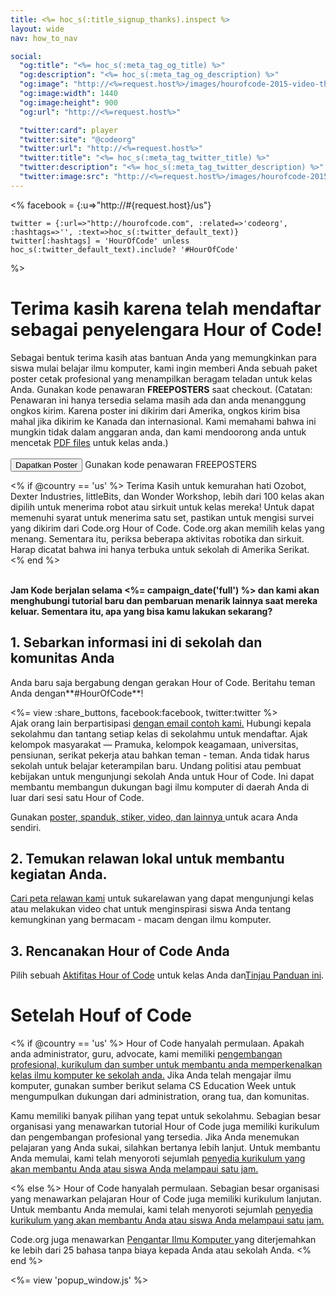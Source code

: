 ```yaml
---
title: <%= hoc_s(:title_signup_thanks).inspect %>
layout: wide
nav: how_to_nav

social:
  "og:title": "<%= hoc_s(:meta_tag_og_title) %>"
  "og:description": "<%= hoc_s(:meta_tag_og_description) %>"
  "og:image": "http://<%=request.host%>/images/hourofcode-2015-video-thumbnail.png"
  "og:image:width": 1440
  "og:image:height": 900
  "og:url": "http://<%=request.host%>"

  "twitter:card": player
  "twitter:site": "@codeorg"
  "twitter:url": "http://<%=request.host%>"
  "twitter:title": "<%= hoc_s(:meta_tag_twitter_title) %>"
  "twitter:description": "<%= hoc_s(:meta_tag_twitter_description) %>"
  "twitter:image:src": "http://<%=request.host%>/images/hourofcode-2015-video-thumbnail.png"
---
```

<%
    facebook = {:u=>"http://#{request.host}/us"}

    twitter = {:url=>"http://hourofcode.com", :related=>'codeorg', :hashtags=>'', :text=>hoc_s(:twitter_default_text)}
    twitter[:hashtags] = 'HourOfCode' unless hoc_s(:twitter_default_text).include? '#HourOfCode'
%>

# Terima kasih karena telah mendaftar sebagai penyelengara Hour of Code!

Sebagai bentuk terima kasih atas bantuan Anda yang memungkinkan para siswa mulai belajar ilmu komputer, kami ingin memberi Anda sebuah paket poster cetak profesional yang menampilkan beragam teladan untuk kelas Anda. Gunakan kode penawaran **FREEPOSTERS** saat checkout. (Catatan: Penawaran ini hanya tersedia selama masih ada dan anda menanggung ongkos kirim. Karena poster ini dikirim dari Amerika, ongkos kirim bisa mahal jika dikirim ke Kanada dan internasional. Kami memahami bahwa ini mungkin tidak dalam anggaran anda, dan kami mendoorong anda untuk mencetak [PDF files](https://code.org/inspire) untuk kelas anda.)  
<br /> [<button>Dapatkan Poster</button>](https://store.code.org/products/code-org-posters-set-of-12) Gunakan kode penawaran FREEPOSTERS

<% if @country == 'us' %> Terima Kasih untuk kemurahan hati Ozobot, Dexter Industries, littleBits, dan Wonder Workshop, lebih dari 100 kelas akan dipilih untuk menerima robot atau sirkuit untuk kelas mereka! Untuk dapat memenuhi syarat untuk menerima satu set, pastikan untuk mengisi survei yang dikirim dari Code.org Hour of Code. Code.org akan memilih kelas yang menang. Sementara itu, periksa beberapa aktivitas robotika dan sirkuit. Harap dicatat bahwa ini hanya terbuka untuk sekolah di Amerika Serikat. <% end %>

<br /> **Jam Kode berjalan selama <%= campaign_date('full') %> dan kami akan menghubungi tutorial baru dan pembaruan menarik lainnya saat mereka keluar. Sementara itu, apa yang bisa kamu lakukan sekarang?**

## 1. Sebarkan informasi ini di sekolah dan komunitas Anda

Anda baru saja bergabung dengan gerakan Hour of Code. Beritahu teman Anda dengan**#HourOfCode**!

<%= view :share_buttons, facebook:facebook, twitter:twitter %> <br /> Ajak orang lain berpartisipasi [dengan email contoh kami.](<%= resolve_url('/promote/resources#sample-emails') %>) Hubungi kepala sekolahmu dan tantang setiap kelas di sekolahmu untuk mendaftar. Ajak kelompok masyarakat — Pramuka, kelompok keagamaan, universitas, pensiunan, serikat pekerja atau bahkan teman - teman. Anda tidak harus sekolah untuk belajar keterampilan baru. Undang politisi atau pembuat kebijakan untuk mengunjungi sekolah Anda untuk Hour of Code. Ini dapat membantu membangun dukungan bagi ilmu komputer di daerah Anda di luar dari sesi satu Hour of Code.

Gunakan [ poster, spanduk, stiker, video, dan lainnya ](<%= resolve_url('/promote/resources') %>) untuk acara Anda sendiri.

## 2. Temukan relawan lokal untuk membantu kegiatan Anda.

[Cari peta relawan kami](<%= resolve_url('https://code. org/volunteer/local') %>) untuk sukarelawan yang dapat mengunjungi kelas atau melakukan video chat untuk menginspirasi siswa Anda tentang kemungkinan yang bermacam - macam dengan ilmu komputer.

## 3. Rencanakan Hour of Code Anda

Pilih sebuah [Aktifitas Hour of Code](https://hourofcode.com/learn) untuk kelas Anda dan[Tinjau Panduan ini](<%= resolve_url('/how-to') %>).

# Setelah Houf of Code

<% if @country == 'us' %> Hour of Code hanyalah permulaan. Apakah anda administrator, guru, advocate, kami memiliki [pengembangan profesional, kurikulum dan sumber untuk membantu anda memperkenalkan kelas ilmu komputer ke sekolah anda.](https://code.org/yourschool) Jika Anda telah mengajar ilmu komputer, gunakan sumber berikut selama CS Education Week untuk mengumpulkan dukungan dari administration, orang tua, dan komunitas.

Kamu memiliki banyak pilihan yang tepat untuk sekolahmu. Sebagian besar organisasi yang menawarkan tutorial Hour of Code juga memiliki kurikulum dan pengembangan profesional yang tersedia. Jika Anda menemukan pelajaran yang Anda sukai, silahkan bertanya lebih lanjut. Untuk membantu Anda memulai, kami telah menyoroti sejumlah [penyedia kurikulum yang akan membantu Anda atau siswa Anda melampaui satu jam.](https://hourofcode.com/beyond)

<% else %> Hour of Code hanyalah permulaan. Sebagian besar organisasi yang menawarkan pelajaran Hour of Code juga memiliki kurikulum lanjutan. Untuk membantu Anda memulai, kami telah menyoroti sejumlah [penyedia kurikulum yang akan membantu Anda atau siswa Anda melampaui satu jam.](https://hourofcode.com/beyond)

Code.org juga menawarkan [ Pengantar Ilmu Komputer ](https://code.org/educate/curriculum/cs-fundamentals-international) yang diterjemahkan ke lebih dari 25 bahasa tanpa biaya kepada Anda atau sekolah Anda. <% end %>

<%= view 'popup_window.js' %>